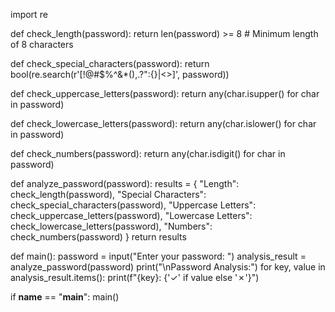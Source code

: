 import re

def check_length(password):
    return len(password) >= 8  # Minimum length of 8 characters

def check_special_characters(password):
    return bool(re.search(r'[!@#$%^&*(),.?":{}|<>]', password))

def check_uppercase_letters(password):
    return any(char.isupper() for char in password)

def check_lowercase_letters(password):
    return any(char.islower() for char in password)

def check_numbers(password):
    return any(char.isdigit() for char in password)

def analyze_password(password):
    results = {
        "Length": check_length(password),
        "Special Characters": check_special_characters(password),
        "Uppercase Letters": check_uppercase_letters(password),
        "Lowercase Letters": check_lowercase_letters(password),
        "Numbers": check_numbers(password)
    }
    return results

def main():
    password = input("Enter your password: ")
    analysis_result = analyze_password(password)
    print("\nPassword Analysis:")
    for key, value in analysis_result.items():
        print(f"{key}: {'✓' if value else '✗'}")

if __name__ == "__main__":
    main()


